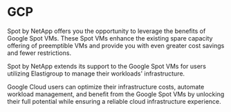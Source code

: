 # GCP 

Spot by NetApp offers you the opportunity to leverage the benefits of Google Spot VMs. These Spot VMs enhance the existing spare capacity offering of preemptible VMs and provide you with even greater cost savings and fewer restrictions. 

Spot by NetApp extends its support to the Google Spot VMs for users utilizing Elastigroup to manage their workloads' infrastructure.

Google Cloud users can optimize their infrastructure costs, automate workload management, and benefit from the Google Spot VMs by unlocking their full potential while ensuring a reliable cloud infrastructure experience.
